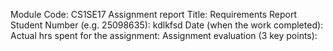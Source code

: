 Module Code: CS1SE17
Assignment report Title: Requirements Report
Student Number (e.g. 25098635): kdlkfsd
Date (when the work completed):
Actual hrs spent for the assignment:
Assignment evaluation (3 key points): 
